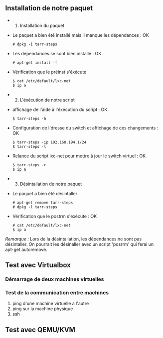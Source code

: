 ## Installation de notre paquet
- 1. Installation du paquet

- Le paquet a bien été installé mais il manque les dépendances : OK
    ~~~
    # dpkg -i tarr-steps
    ~~~

- Les dépendances se sont bien installé : OK
    ~~~
    # apt-get install -f
    ~~~

- Vérification que le préinst s'éxécute
    ~~~
    $ cat /etc/default/lxc-net
    $ ip a
    ~~~

- 2. L'éxécution de notre script

- affichage de l'aide à l'éxécution du script : OK
    ~~~
    $ tarr-steps -h
    ~~~

- Configuration de l'dresse du switch et affichage de ces changements : OK
    ~~~
    $ tarr-steps -ip 192.168.194.1/24
    $ tarr-steps -l
    ~~~

- Relance du script lxc-net pour mettre à jour le switch virtuel : OK
    ~~~
    $ tarr-steps -r 
    $ ip a
    ~~~

- 3. Désintallation de notre paquet

- Le paquet a bien été désintaller
    ~~~
    # apt-get remove tarr-steps
    # dpkg -l tarr-steps
    ~~~

- Vérification que le postrm s'éxécute : OK
    ~~~
    # cat /etc/default/lxc-net
    $ ip a
    ~~~

*Remarque :* 
Lors de la désintallation, les dépendances ne sont pas désintaller. 
On pourrait les désinaller avec un script 'posrrm' qui ferai un apt-get autoremove.

## Test avec Virtualbox
### Démarrage de deux machines virtuelles


### Test de la communication entre machines
1. ping d'une machine virtuelle à l'autre
2. ping sur la machine physique
3. ssh

## Test avec QEMU/KVM
